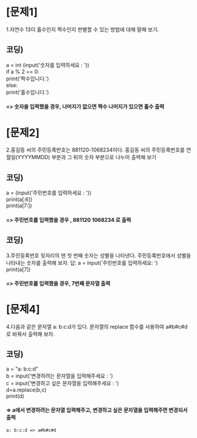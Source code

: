 # [문제1]
1.자연수 13이 홀수인지 짝수인지 판별할 수 있는 방법에 대해 말해 보기.
## 코딩)
a = int (input('숫자를 입력하세요 : ')) \
if a % 2 == 0:\
    print('짝수입니다.')\
else:\
    print('홀수입니다.')

#### => 숫자을 입력했을 경우, 나머지가 없으면 짝수 나머지가 있으면 홀수 출력

# [문제2]
2.홍길동 씨의 주민등록번호는 881120-1068234이다. 홍길동 씨의 주민등록번호를 연월일(YYYYMMDD) 부분과 그 뒤의 숫자 부분으로 나누어 출력해 보기
## 코딩)
a = (input('주민번호를 입력하세요 : ')) \
print(a[:6]) \
print(a[7:])

#### => 주민번호를 입력했을 경우 , 881120  1068234 로 출력

## 코딩)
3.주민등록번호 뒷자리의 맨 첫 번째 숫자는 성별을 나타낸다. 주민등록번호에서 성별을 나타내는 숫자를 출력해 보자.
답:
a = input('주민번호를 입력하세요: ') \
print(a[7])

#### => 주민번호를 입력했을 경우, 7번째 문자열 출력

# [문제4]
4.다음과 같은 문자열 a: b:c:d가 있다. 문자열의 replace 함수를 사용하여 a#b#c#d로 바꿔서 출력해 보자.
## 코딩)
a = "a: b:c:d" \
b = input('변경하려는 문자열을 입력해주세요 : ') \
c = input('변경하고 싶은 문자열을 입력해주세요 : ') \
d=a.replace(b,c) \
print(d)

#### => a에서 변경하려는 문자열 입력해주고, 변경하고 싶은 문자열을 입력해주면 변경되서 출력 
	a: b:c:d => a#b#c#d 
